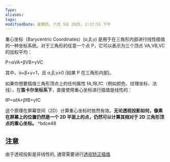 ```yaml
---
Type:
aliases: 
tags: 
modifiedDate: 星期四, 六月 5日 2025, 2:17:51 下午
---
```

重心坐标（Barycentric Coordinates）(α,β,γ) 是用于在三角形内部进行线性插值的一种坐标系统。对于三角形的任意一个点 P，它可以表示为三个顶点 VA​,VB​,VC​ 的加权平均：

P=αVA​+βVB​+γVC​

其中，α+β+γ=1，且 α,β,γ≥0 (如果 P 在三角形内部)。

如果你想要插值三角形顶点上的任何属性 fA​,fB​,fC​（例如颜色、纹理坐标、法线），在**笛卡尔坐标系下**，直接使用重心坐标进行插值是线性的：

fP​=αfA​+βfB​+γfC​

这个原理在屏幕空间（2D）计算重心坐标时依然有效。**无论透视投影如何，像素在屏幕上的位置仍然是一个 2D 平面上的点，仍然可以计算其相对于 2D 三角形顶点的重心坐标。** ^bdce48

## 注意

由于透视投影是非线性的, 通常需要进行[透视矫正插值](透视矫正插值.md)
